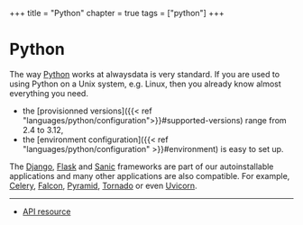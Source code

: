 +++
title = "Python"
chapter = true
tags = ["python"]
+++

# Python

The way [Python](https://www.python.org) works at alwaysdata is very standard. If you are used to using Python on a Unix system, e.g. Linux, then you already know almost everything you need.

- the [provisionned versions]({{< ref "languages/python/configuration">}}#supported-versions) range from 2.4 to 3.12,
- the [environment configuration]({{< ref "languages/python/configuration" >}}#environment) is easy to set up.

The [Django](https://www.djangoproject.com/), [Flask](https://flask.palletsprojects.com/en/2.0.x/) and [Sanic](https://sanic.dev/en/) frameworks are part of our autoinstallable applications and many other applications are also compatible. For example, [Celery](https://docs.celeryproject.org/en/stable/), [Falcon](https://falconframework.org/), [Pyramid](https://trypyramid.com/), [Tornado](http://www.tornadoweb.org/) or even [Uvicorn](https://www.uvicorn.org/).

---
- [API resource](https://api.alwaysdata.com/v1/environment/python/doc/)
